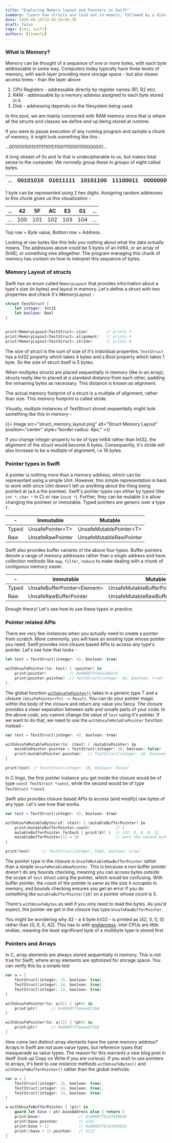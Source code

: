 ```yaml
---
title: "Exploring Memory layout and Pointers in Swift"
summary: "Learn how structs are laid out in memory, followed by a dive into the world of pointers in Swift."
date: 2020-08-16T19:46:16+05:30
draft: false
tags: [ios, swift]
authors: [itwenty]
---
```


### What is Memory?
Memory can be thought of a sequence of one or more bytes, with each byte addressable in some way. Computers today typically have three levels of memory, with each layer providing more storage space - but also slower access times - than the layer above

1. CPU Registers - addressable directly by register names (R1, R2 etc).
2. RAM - addressable by a memory address assigned to each byte stored in it.
3. Disk - addressing depends on the filesystem being used.

In this post, we are mainly concerned with RAM memory since that is where all the structs and classes we define end up being stored at runtime.

If you were to pause execution of any running program and sample a chunk of memory, it might look something like this :

...0010101001011111101011001110001100000001...

A long stream of 0s and 1s that is undecipherable to us, but makes total sense to the computer. We normally group these in groups of eight called bytes.

...|00101010|01011111|10101100|11100011|00000001|...
---|---|---|---|---|---|---

1 byte can be represented using 2 hex digits. Assigning random addresses to this chunk gives us this visualization -

...|**42**|**5F**|**AC**|**E3**|**01**|...
---|---|---|---|---|---|---
...|100|101|102|103|104|...

Top row = Byte value, Bottom row = Address.

Looking at raw bytes like this tells you nothing about what the data actually means. The addresses above could be 5 bytes of an Int64, or an array of [Int8], or something else altogether. The program managing this chunk of memory has context on how to interpret this sequence of bytes.

### Memory Layout of structs
Swift has an enum called `MemoryLayout` that provides information about a type's size (in bytes) and layout in memory. Let's define a struct with two properties and  check it's MemoryLayout -

```swift
struct TestStruct {
    let integer: Int32
    let boolean: Bool
}


print(MemoryLayout<TestStruct>.size)        // prints 5
print(MemoryLayout<TestStruct>.alignment)   // prints 4
print(MemoryLayout<TestStruct>.stride)      // prints 8
```

The size of struct is the sum of size of it's individual properties. `TestStruct` has a Int32 property which takes 4 bytes and a Bool property which takes 1 byte. So the size of struct itself is 5 bytes.

When multiples structs are placed sequentially in memory (like in an array), structs really like to placed at a standard distance from each other, padding the remaining bytes as necessary. This distance is known as alignment.

The actual memory footprint of a struct is a multiple of alignment, rather than size. This memory footprint is called stride.

Visually, multiple instances of TestStruct stored sequentially might look something like this in memory -

{{< image src="struct_memory_layout.png" alt="Struct Memory Layout" position="center" style="border-radius: 8px;" >}}

If you change integer property to be of type Int64 rather than Int32, the alignment of the struct would become 8 bytes. Consequently, it's stride will also increase to be a multiple of alignment, i.e 16 bytes.

### Pointer types in Swift
A pointer is nothing more than a memory address, which can be represented using a simple UInt. However, this simple representation is hard to work with since UInt doesn't tell us anything about the thing being pointed at (a.k.a the pointee). Swift's pointer types can either by typed (like `int *`, `char *` in C) or raw (`void *`). Further, they can be mutable (i.e allow changing the pointee) or immutable. Typed pointers are generic over a type `T`.


-|Immutable|Mutable
-|-|-
Typed|UnsafePointer\<T\>|UnsafeMutablePointer\<T\>
Raw|UnsafeRawPointer|UnsafeMutableRawPointer

Swift also provides buffer variants of the above four types. Buffer pointers denote a range of memory addresses rather than a single address and have collection methods like `map`, `filter`, `reduce` to make dealing with a chunk of contiguous memory easier.

-|Immutable|Mutable
-|-|-
Typed|UnsafeBufferPointer\<Element\>|UnsafeMutableBufferPointer\<Element\>
Raw|UnsafeRawBufferPointer|UnsafeMutableRawBufferPointer

Enough theory! Let's see how to use these types in practice.

### Pointer related APIs
There are very few instances when you actually need to create a pointer from scratch. More commonly, you will have an existing type whose pointer you need. Swift provides nice closure based APIs to access any type's pointer. Let's see how that looks -

```swift
let test = TestStruct(integer: 42, boolean: true)

withUnsafePointer(to: test) { (pointer) in
    print(pointer)          // 0x00007ffeeea402c0
    print(pointer.pointee)  // TestStruct(integer: 42, boolean: true)
}
```
The global function [`withUnsafePointer()`](https://github.com/apple/swift/blob/8573c99117ea17019ce03401c520e1f8f8975f0f/stdlib/public/core/LifetimeManager.swift#L106) takes in a generic type T and a closure `(UnsafePointer<T>) -> Result`. You can do your pointer magic within the body of the closure and return any value you fancy. The closure provides a clean separation between safe and unsafe parts of your code. In the above code, you cannot change the value of `test` using it's pointer. If we want to do that, we need to use the `withUnsafeMutablePointer` function instead -

```swift
var test = TestStruct(integer: 42, boolean: true)

withUnsafeMutablePointer(to: &test) { (mutablePointer) in
    mutablePointer.pointee = TestStruct(integer: 10, boolean: false)
    print(mutablePointer.pointee)   // TestStruct(integer: 10, boolean: false)
}

print(test) // TestStruct(integer: 10, boolean: false)
```

In C lingo, the first pointer instance you get inside the closure would be of type `const TestStruct *const`, while the second would be of type `TestStruct *const`.

Swift also provides closure based APIs to access (and modify) raw bytes of any type. Let's see how that works.

```swift
var test = TestStruct(integer: 42, boolean: true)

withUnsafeMutableBytes(of: &test) { (mutableBufferPointer) in
    print(mutableBufferPointer.count)           // 5
    mutableBufferPointer.forEach { print($0) }  // [42, 0, 0, 0, 1]
    mutableBufferPointer[1] = 20                // Sets the second byte of integer property in test to 20
}

print(test)     // TestStruct(integer: 5162, boolean: true)
```

The pointer type in the closure is `UnsafeMutableRawBufferPointer` rather than a simple `UnsafeMutableRawPointer`. This is because a non buffer pointer doesn't do any bounds checking, meaning you can access bytes outside the scope of `test` struct using the pointer, which would be confusing. With buffer pointer, the count of the pointer is same as the size it occupies in memory, and bounds checking ensures you get an error if you do something like `mutableBufferPointer[10]` on a pointer whose count is 5.

There's `withUnsafeBytes` as well if you only need to read the bytes. As you'd expect, the pointer we get in the closure has type `UnsafeRawBufferPointer`.

You might be wondering why 42 - a 4 byte Int32 - is printed as [42, 0, 0, 0] rather than [0, 0, 0, 42]. This has to with [endianness](https://chortle.ccsu.edu/AssemblyTutorial/Chapter-15/ass15_3.html). Intel CPUs are little endian, meaning the least significant byte of a multibyte type is stored first.

### Pointers and Arrays
In C, array elements are always stored sequentially in memory. This is not true for Swift, where array elements are optimized for storage space. You can verify this by a simple test

```swift
var a = [
    TestStruct(integer: 15, boolean: true),
    TestStruct(integer: 14, boolean: true),
    TestStruct(integer: 13, boolean: true)
]

withUnsafePointer(to: a[0]) { (ptr) in
    print(ptr)      // 0x00007ffeeee6f2b8
}

withUnsafePointer(to: a[1]) { (ptr) in
    print(ptr)      // 0x00007ffeeee6f2b8
}
```

How come two distinct array elements have the same memory address? Arrays in Swift are not pure value types, but reference types that masquerade as value types. The reason for this warrants a new blog post in itself (look up Copy on Write if you are curious). If you wish to use pointers to arrays, it's best to use instance methods `withUnsafeBytes()` and `withUnsafeBufferPointer()` rather than the global methods.

```swift
var a = [
    TestStruct(integer: 15, boolean: true),
    TestStruct(integer: 14, boolean: true),
    TestStruct(integer: 13, boolean: true)
]

a.withUnsafeBufferPointer { (ptr) in
    guard let base = ptr.baseAddress else { return }
    print(base)                 // 0x00007fbcb3436010
    print(base.pointee)         // a[0]
    print(base + 1)             // 0x00007fbcb3436018
    print((base + 1).pointee)   // a[1]
}
```